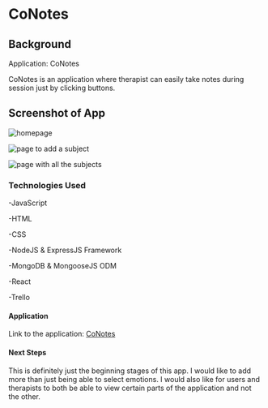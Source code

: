 # CoNotes

## Background
Application: CoNotes

CoNotes is an application where therapist can easily take notes during session just by clicking buttons. 

## Screenshot of App
![homepage](https://i.imgur.com/cUAfwyz.png)

![page to add a subject](https://i.imgur.com/qRREDPa.png)

![page with all the subjects](https://i.imgur.com/HikJIPJ.png)

### Technologies Used
-JavaScript

-HTML

-CSS

-NodeJS & ExpressJS Framework

-MongoDB & MongooseJS ODM

-React

-Trello

#### Application
Link to the application: [CoNotes](TBD)

#### Next Steps
This is definitely just the beginning stages of this app. I would like to add more than just being able to select emotions. I would also like for users and therapists to both be able to view certain parts of the application and not the other.
